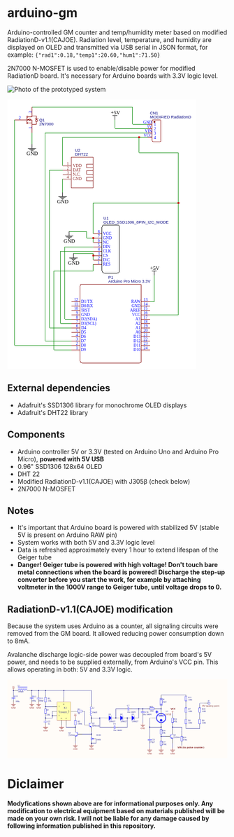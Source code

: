 # arduino-gm
Arduino-controlled GM counter and temp/humidity meter based on modified RadiationD-v1.1(CAJOE). Radiation level, temperature, and humidity are displayed on OLED and transmitted via USB serial in JSON format, for example: `{"rad1":0.18,"temp1":20.60,"hum1":71.50}`

2N7000 N-MOSFET is used to enable/disable power for modified RadiationD board. It's necessary for Arduino boards with 3.3V logic level.

![Photo of the prototyped system](https://github.com/malipek/arduino-gm/blob/master/media/gm-counter.png?raw=true)

![Schematic of system connections](https://github.com/malipek/arduino-gm/blob/master/media/Schematic_GM_connection_2022-10-09.png?raw=true)

## External dependencies

* Adafruit's SSD1306 library for monochrome 
OLED displays
* Adafruit's DHT22 library


## Components

* Arduino controller 5V or 3.3V (tested on Arduino Uno and Arduino Pro Micro), **powered with 5V USB**
* 0.96" SSD1306 128x64 OLED
* DHT 22
* Modified RadiationD-v1.1(CAJOE) with J305β (check below)
* 2N7000 N-MOSFET

## Notes

* It's important that Arduino board is powered with stabilized 5V (stable 5V is present on Arduino RAW pin)
* System works with both 5V and 3.3V logic level
* Data is refreshed approximately every 1 hour to extend lifespan of the Geiger tube
* **Danger! Geiger tube is powered with high voltage! Don't touch bare metal connections when the board is powered! Discharge the step-up converter before you start the work, for example by attaching voltmeter in the 1000V range to Geiger tube, until voltage drops to 0.**

## RadiationD-v1.1(CAJOE) modification
Because the system uses Arduino as a counter, all signaling circuits were removed from the GM board. It allowed reducing power consumption down to 8mA.

Avalanche discharge logic-side power was decoupled from board's 5V power, and needs to be supplied externally, from Arduino's VCC pin. This allows operating in both: 5V and 3.3V logic.

![Schema of modified RadiationD circut](https://github.com/malipek/arduino-gm/blob/master/media/modified_GM_counter.png?raw=true)

# Diclaimer
**Modyfications shown above are for informational purposes only. Any modification to electrical equipment based on materials published will be made on your own risk. I will not be liable for any damage caused by following information published in this repository.**
